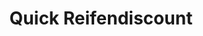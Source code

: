 ---
title: "Quick Reifendiscount"
url: /dresden/quick-reifendiscount-fritz-reuter-strasse/
shop: Reifen
---